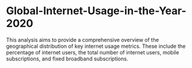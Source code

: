 # Global-Internet-Usage-in-the-Year-2020
This analysis aims to provide a comprehensive overview of the geographical distribution of key  internet usage metrics. These include the percentage of internet users, the total number of  internet users, mobile subscriptions, and fixed broadband subscriptions. 

